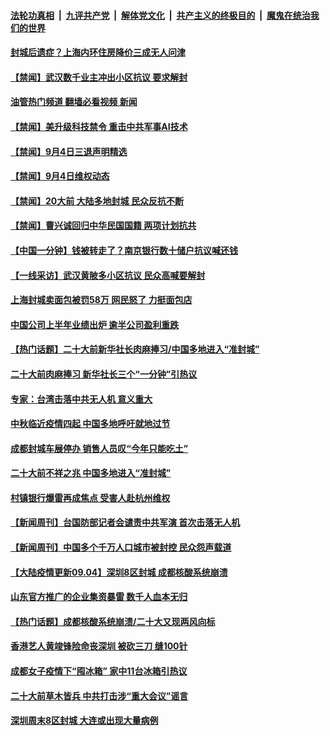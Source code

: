 ####  [法轮功真相](../../../../basic/blob/master/README.md?t=09050401) &nbsp;|&nbsp; [九评共产党](../../../../9ping.md/blob/master/README.md?t=09050401) &nbsp;|&nbsp; [解体党文化](../../../../jtdwh.md/blob/master/README.md?t=09050401)  &nbsp;|&nbsp; [共产主义的终极目的](../../../../gczydzjmd.md/blob/master/README.md?t=09050401) &nbsp;|&nbsp; [魔鬼在统治我们的世界](../../../../mgztzwmdsj.md/blob/master/README.md?t=09050401) 

#### [封城后遗症？上海内环住房降价三成无人问津](../pages/prog204/a103518502.md?t=09050401) 

#### [【禁闻】武汉数千业主冲出小区抗议 要求解封](../pages/prog204/a103518449.md?t=09050401) 

#### [油管热门频道 翻墙必看视频 新闻](http://45.76.130.85:81/youtube.html?09050401)

#### [【禁闻】美升级科技禁令 重击中共军事AI技术](../pages/prog204/a103518446.md?t=09050401) 

#### [【禁闻】9月4日三退声明精选](../pages/prog204/a103518442.md?t=09050401) 

#### [【禁闻】9月4日维权动态](../pages/prog204/a103518439.md?t=09050401) 

#### [【禁闻】20大前 大陆多地封城 民众反抗不断](../pages/prog204/a103518453.md?t=09050401) 

#### [【禁闻】曹兴诚回归中华民国国籍 两项计划抗共](../pages/prog204/a103518448.md?t=09050401) 


#### [【中国一分钟】钱被转走了？南京银行数十储户抗议喊还钱](../pages/prog204/a103518368.md?t=09050401) 

#### [【一线采访】武汉黄陂多小区抗议 民众高喊要解封](../pages/prog204/a103518373.md?t=09050401) 

#### [上海封城卖面包被罚58万 网民怒了 力挺面包店](../pages/prog204/a103518399.md?t=09050401) 

#### [中国公司上半年业绩出炉 逾半公司盈利重跌](../pages/prog204/a103518359.md?t=09050401) 

#### [【热门话题】二十大前新华社长肉麻捧习/中国多地进入“准封城”](../pages/prog204/a103518345.md?t=09050401) 

#### [二十大前肉麻捧习 新华社长三个“一分钟”引热议](../pages/prog204/a103518138.md?t=09050401) 

#### [专家：台湾击落中共无人机 意义重大](../pages/prog204/a103518209.md?t=09050401) 

#### [中秋临近疫情四起 中国多地呼吁就地过节](../pages/prog204/a103518136.md?t=09050401) 


#### [成都封城车展停办 销售人员叹“今年只能吃土”](../pages/prog204/a103518052.md?t=09050401) 

#### [二十大前不祥之兆 中国多地进入“准封城”](../pages/prog204/a103518073.md?t=09050401) 

#### [村镇银行爆雷再成焦点 受害人赴杭州维权](../pages/prog204/a103517948.md?t=09050401) 

#### [【新闻周刊】台国防部记者会谴责中共军演 首次击落无人机](../pages/prog204/a103518018.md?t=09050401) 

#### [【新闻周刊】中国多个千万人口城市被封控 民众怨声载道](../pages/prog204/a103518022.md?t=09050401) 

#### [【大陆疫情更新09.04】深圳8区封城 成都核酸系统崩溃](../pages/prog204/a103516523.md?t=09050401) 

#### [山东官方推广的企业集资暴雷 数千人血本无归](../pages/prog204/a103517821.md?t=09050401) 

#### [【热门话题】成都核酸系统崩溃/二十大又现两风向标](../pages/prog204/a103517705.md?t=09050401) 

#### [香港艺人黄竣锋险命丧深圳 被砍三刀 缝100针](../pages/prog204/a103517720.md?t=09050401) 

#### [成都女子疫情下“囤冰箱” 家中11台冰箱引热议](../pages/prog204/a103517701.md?t=09050401) 


#### [二十大前草木皆兵 中共打击涉“重大会议”谣言](../pages/prog204/a103517697.md?t=09050401) 

#### [深圳周末8区封城 大连或出现大量病例](../pages/prog204/a103517655.md?t=09050401) 

<img src='http://gfw-breaker.win/goodnews/indexes/prog204.md' width='0px' height='0px'/>
